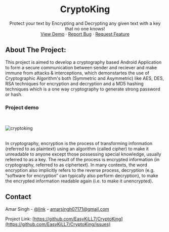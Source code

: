 # <h1 align="center">CryptoKing </h1>

 <p align="center">
    Protect your text by Encrypting and Decrypting any given text with a key that no one knows!
    <br />
    <a href="https://github.com/EasyKiLL7/CryptoKing/">View Demo</a>
    ·
    <a href="https://github.com/EasyKiLL7/CryptoKing/issues">Report Bug</a>
    ·
    <a href="https://github.com/EasyKiLL7/CryptoKing/issues">Request Feature</a>
  </p>
</p>
 
 
## About The Project:
This project is aimed to develop a cryptography based Android Application to form a secure communication between sender and reciever and make immune from attacks & interceptions, which demonstartes the use of Cryptographic Algorithm's both (Symmetric and Asymmetric) like AES, DES, RSA techniques for encryption and decryption and a MD5 hashing techniques which is a one way cryptography to generate strong password or hash.

### Project demo
<br>

![cryptoking](https://user-images.githubusercontent.com/78313098/134533717-5e56367d-b68d-43f2-bc0c-bc972f889867.gif)

<br>
In cryptography, encryption is the process of transforming information (referred to as plaintext) using an algorithm (called cipher) to make it unreadable to anyone except those possessing special knowledge, usually referred to as a key. The result of the process is encrypted information (in cryptography, referred to as ciphertext). In many contexts, the word encryption also implicitly refers to the reverse process, decryption (e.g. “software for encryption” can typically also perform decryption), to make the encrypted information readable again (i.e. to make it unencrypted).


<!-- CONTACT -->
## Contact

Amar Singh - [@link](https://www.linkedin.com/in/amarsingh371/) - amarsingh07171@gmail.com

Project Link: [https://github.com/EasyKiLL7/CryptoKing](https://github.com/EasyKiLL7/CryptoKing/issues)

 

 

